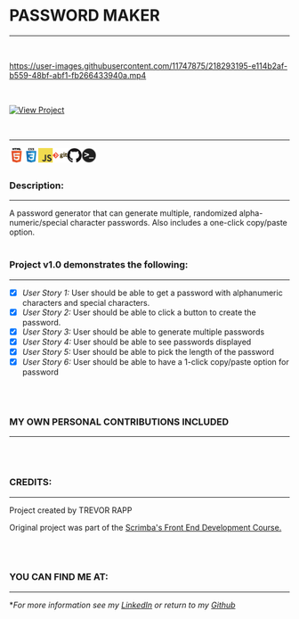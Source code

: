 # PASSWORD MAKER

---

<br>

https://user-images.githubusercontent.com/11747875/218293195-e114b2af-b559-48bf-abf1-fb266433940a.mp4

<br>

[![View Project](https://user-images.githubusercontent.com/11747875/141705232-471a0b9c-ca45-4540-a1b6-740c5e1becbe.png)](https://trrapp12.github.io/password-maker/)

<br>

---

<img align="left" alt="HTML5" width="26px" src="https://raw.githubusercontent.com/github/explore/80688e429a7d4ef2fca1e82350fe8e3517d3494d/topics/html/html.png" />
<img align="left" alt="CSS3" width="26px" src="https://raw.githubusercontent.com/github/explore/80688e429a7d4ef2fca1e82350fe8e3517d3494d/topics/css/css.png" />
<img align="left" alt="JavaScript" width="26px" src="https://raw.githubusercontent.com/github/explore/80688e429a7d4ef2fca1e82350fe8e3517d3494d/topics/javascript/javascript.png" />
<img align="left" alt="Git" width="26px" src="https://raw.githubusercontent.com/github/explore/80688e429a7d4ef2fca1e82350fe8e3517d3494d/topics/git/git.png" />
<img align="left" alt="GitHub" width="26px" src="https://raw.githubusercontent.com/github/explore/78df643247d429f6cc873026c0622819ad797942/topics/github/github.png" />
<img align="left" alt="Terminal" width="26px" src="https://raw.githubusercontent.com/github/explore/80688e429a7d4ef2fca1e82350fe8e3517d3494d/topics/terminal/terminal.png" />

<br>
<br>

### Description:
---

A password generator that can generate multiple, randomized alpha-numeric/special character passwords.  Also includes a one-click copy/paste option.
<br/>
<br/>

### Project v1.0 demonstrates the following:
---

- [X] <em>User Story 1: </em> User should be able to get a password with alphanumeric characters and special characters.
- [X] <em>User Story 2: </em> User should be able to click a button to create the password.
- [X] <em>User Story 3: </em> User should be able to generate multiple passwords
- [X] <em>User Story 4: </em> User should be able to see passwords displayed
- [X] <em>User Story 5: </em> User should be able to pick the length of the password
- [X] <em>User Story 6: </em> User should be able to have a 1-click copy/paste option for password

<br/>
<br/>

### MY OWN PERSONAL CONTRIBUTIONS INCLUDED
---



<br/>
<br/>

### CREDITS: 
---

Project created by TREVOR RAPP

Original project was part of the <a href="https://scrimba.com/learn/frontend"> Scrimba's Front End Development Course.</a>

<br/>
<br/>


### YOU CAN FIND ME AT:
---

\**For more information see my [LinkedIn](https://www.linkedin.com/in/trevor-rapp-042a1037) or return to my [Github](https://github.com/trrapp12)*

